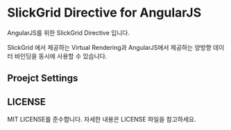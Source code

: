 # SlickGrid Directive for AngularJS

AngularJS를 위한 SlickGrid Directive 입니다.

SlickGrid 에서 제공하는 Virtual Rendering과 AngularJS에서 제공하는 양방향 데이터 바인딩을 동시에 사용할 수 있습니다.

## Proejct Settings

## LICENSE

MIT LICENSE를 준수합니다. 자세한 내용은 LICENSE 파일을 참고하세요.